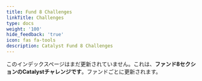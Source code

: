 ```yaml
---
title: Fund 8 Challenges
linkTitle: Challenges
type: docs
weight: '100'
hide_feedback: 'true'
icon: fas fa-tools
description: Catalyst Fund 8 Challenges
---
```


このインデックスページはまだ更新されていません。これは、**ファンド8セクションのCatalystチャレンジです**。ファンドごとに更新されます。
